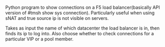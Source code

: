 Python program to show connections on a F5 load balancer(basically API version of #tmsh show sys connection).
Particularly useful when using sNAT and true source ip is not visible on servers.

Takes as input the name of which datacenter the load balancer is in, then finds its ip to log into. Also choose whether to check connections for a particular VIP or a pool member.
